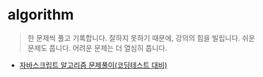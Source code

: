 # algorithm

> 한 문제씩 풀고 기록합니다.
> 잘하지 못하기 때문에, 강의의 힘을 빌립니다.
> 쉬운 문제도 풉니다. 어려운 문제는 더 열심히 풉니다.

- [자바스크립트 알고리즘 문제풀이(코딩테스트 대비)](https://www.inflearn.com/course/%EC%9E%90%EB%B0%94%EC%8A%A4%ED%81%AC%EB%A6%BD%ED%8A%B8-%EC%95%8C%EA%B3%A0%EB%A6%AC%EC%A6%98-%EB%AC%B8%EC%A0%9C%ED%92%80%EC%9D%B4)
